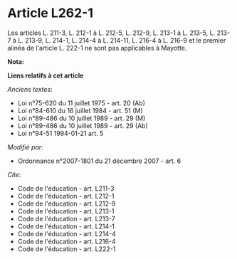 # Article L262-1

Les articles L. 211-3, L. 212-1 à L. 212-5, L. 212-9, 
L. 213-1 à L. 213-5, L. 213-7 à L. 213-9, L. 214-1, L. 214-4 à L. 214-11, L. 216-4 à L. 216-9 et le premier alinéa de
l'article L. 222-1 ne sont pas applicables à Mayotte.

**Nota:**



**Liens relatifs à cet article**

_Anciens textes_:

  - Loi n°75-620 du 11 juillet 1975 - art. 20 (Ab)
  - Loi n°84-610 du 16 juillet 1984 - art. 51 (M)
  - Loi n°89-486 du 10 juillet 1989 - art. 29 (M)
  - Loi n°89-486 du 10 juillet 1989 - art. 29 (Ab)
  - Loi n°94-51 1994-01-21 art. 5

_Modifié par_:

  - Ordonnance n°2007-1801 du 21 décembre 2007 - art. 6

_Cite_:

  - Code de l'éducation - art. L211-3
  - Code de l'éducation - art. L212-1
  - Code de l'éducation - art. L212-9
  - Code de l'éducation - art. L213-1
  - Code de l'éducation - art. L213-7
  - Code de l'éducation - art. L214-1
  - Code de l'éducation - art. L214-4
  - Code de l'éducation - art. L216-4
  - Code de l'éducation - art. L222-1
